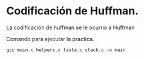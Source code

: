 # Codificación de Huffman.

La codificación de huffman se le ocurrio a Huffman

Comando para ejecutar la practica.

```
gcc main.c helpers.c lista.c stack.c -o main
```
